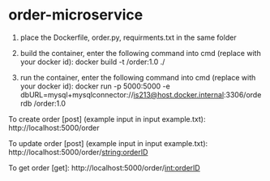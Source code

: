 # order-microservice

1. place the Dockerfile, order.py, requirments.txt in the same folder

2. build the container, enter the following command into cmd (replace <dockerid> with your docker id):
docker build -t <dockerid>/order:1.0 ./

3. run the container, enter the following command into cmd (replace <dockerid> with your docker id): 
docker run -p 5000:5000 -e dbURL=mysql+mysqlconnector://is213@host.docker.internal:3306/orderdb <dockerid>/order:1.0
  
  
To create order [post] (example input in input example.txt): http://localhost:5000/order

To update order [post] (example input in input example.txt): http://localhost:5000/order/<string:orderID>
  
To get order [get]: http://localhost:5000/order/<int:orderID>
